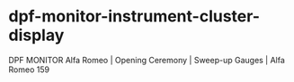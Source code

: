 # dpf-monitor-instrument-cluster-display
DPF MONITOR Alfa Romeo | Opening Ceremony | Sweep-up Gauges | Alfa Romeo 159
